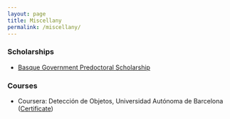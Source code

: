 ```yaml
---
layout: page
title: Miscellany
permalink: /miscellany/
---
```


### Scholarships

* [Basque Government Predoctoral Scholarship](https://morelab.deusto.es/news/view/new-predoctoral-grants-for-morelab-members/)

### Courses

* Coursera: Detección de Objetos, Universidad Autónoma de Barcelona ([Certificate](https://www.coursera.org/account/accomplishments/certificate/4V84PU57G494))
